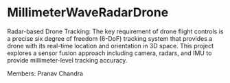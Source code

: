# MillimeterWaveRadarDrone

Radar-based Drone Tracking: The key requirement of drone flight controls is a precise six degree of freedom (6-DoF) tracking system that provides a drone with its real-time location and orientation in 3D space. This project explores a sensor fusion approach including camera, radars, and IMU to provide millimeter-level tracking accuracy.


Members: Pranav Chandra

